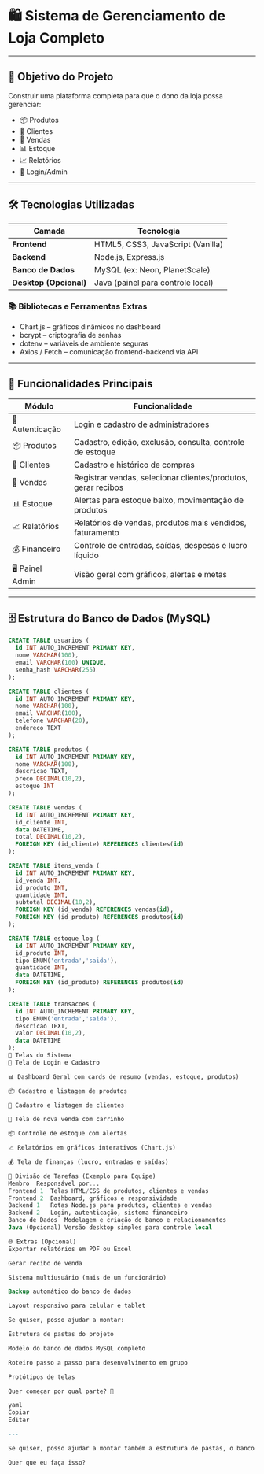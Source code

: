 # 🛍️ Sistema de Gerenciamento de Loja Completo

---

## 🎯 Objetivo do Projeto

Construir uma plataforma completa para que o dono da loja possa gerenciar:

- 📦 Produtos  
- 👥 Clientes  
- 🛒 Vendas  
- 📊 Estoque  
- 📈 Relatórios  
- 🔐 Login/Admin  

---

## 🛠️ Tecnologias Utilizadas

| Camada            | Tecnologia                        |
|-------------------|---------------------------------|
| **Frontend**      | HTML5, CSS3, JavaScript (Vanilla) |
| **Backend**       | Node.js, Express.js              |
| **Banco de Dados**| MySQL (ex: Neon, PlanetScale)   |
| **Desktop (Opcional)** | Java (painel para controle local) |

### 📚 Bibliotecas e Ferramentas Extras

- Chart.js – gráficos dinâmicos no dashboard  
- bcrypt – criptografia de senhas  
- dotenv – variáveis de ambiente seguras  
- Axios / Fetch – comunicação frontend-backend via API  

---

## 🧩 Funcionalidades Principais

| Módulo          | Funcionalidade                                         |
|-----------------|-------------------------------------------------------|
| 🔑 Autenticação | Login e cadastro de administradores                    |
| 📦 Produtos     | Cadastro, edição, exclusão, consulta, controle de estoque |
| 👥 Clientes     | Cadastro e histórico de compras                         |
| 🛒 Vendas       | Registrar vendas, selecionar clientes/produtos, gerar recibos |
| 📊 Estoque      | Alertas para estoque baixo, movimentação de produtos    |
| 📈 Relatórios   | Relatórios de vendas, produtos mais vendidos, faturamento |
| 💰 Financeiro   | Controle de entradas, saídas, despesas e lucro líquido  |
| 🖥️ Painel Admin| Visão geral com gráficos, alertas e metas               |

---

## 🗄️ Estrutura do Banco de Dados (MySQL)

```sql
CREATE TABLE usuarios (
  id INT AUTO_INCREMENT PRIMARY KEY,
  nome VARCHAR(100),
  email VARCHAR(100) UNIQUE,
  senha_hash VARCHAR(255)
);

CREATE TABLE clientes (
  id INT AUTO_INCREMENT PRIMARY KEY,
  nome VARCHAR(100),
  email VARCHAR(100),
  telefone VARCHAR(20),
  endereco TEXT
);

CREATE TABLE produtos (
  id INT AUTO_INCREMENT PRIMARY KEY,
  nome VARCHAR(100),
  descricao TEXT,
  preco DECIMAL(10,2),
  estoque INT
);

CREATE TABLE vendas (
  id INT AUTO_INCREMENT PRIMARY KEY,
  id_cliente INT,
  data DATETIME,
  total DECIMAL(10,2),
  FOREIGN KEY (id_cliente) REFERENCES clientes(id)
);

CREATE TABLE itens_venda (
  id INT AUTO_INCREMENT PRIMARY KEY,
  id_venda INT,
  id_produto INT,
  quantidade INT,
  subtotal DECIMAL(10,2),
  FOREIGN KEY (id_venda) REFERENCES vendas(id),
  FOREIGN KEY (id_produto) REFERENCES produtos(id)
);

CREATE TABLE estoque_log (
  id INT AUTO_INCREMENT PRIMARY KEY,
  id_produto INT,
  tipo ENUM('entrada','saida'),
  quantidade INT,
  data DATETIME,
  FOREIGN KEY (id_produto) REFERENCES produtos(id)
);

CREATE TABLE transacoes (
  id INT AUTO_INCREMENT PRIMARY KEY,
  tipo ENUM('entrada','saida'),
  descricao TEXT,
  valor DECIMAL(10,2),
  data DATETIME
);
📱 Telas do Sistema
🔐 Tela de Login e Cadastro

📊 Dashboard Geral com cards de resumo (vendas, estoque, produtos)

📦 Cadastro e listagem de produtos

👥 Cadastro e listagem de clientes

🛒 Tela de nova venda com carrinho

📦 Controle de estoque com alertas

📈 Relatórios em gráficos interativos (Chart.js)

💰 Tela de finanças (lucro, entradas e saídas)

👥 Divisão de Tarefas (Exemplo para Equipe)
Membro	Responsável por...
Frontend 1	Telas HTML/CSS de produtos, clientes e vendas
Frontend 2	Dashboard, gráficos e responsividade
Backend 1	Rotas Node.js para produtos, clientes e vendas
Backend 2	Login, autenticação, sistema financeiro
Banco de Dados	Modelagem e criação do banco e relacionamentos
Java (Opcional)	Versão desktop simples para controle local

🌐 Extras (Opcional)
Exportar relatórios em PDF ou Excel

Gerar recibo de venda

Sistema multiusuário (mais de um funcionário)

Backup automático do banco de dados

Layout responsivo para celular e tablet

Se quiser, posso ajudar a montar:

Estrutura de pastas do projeto

Modelo do banco de dados MySQL completo

Roteiro passo a passo para desenvolvimento em grupo

Protótipos de telas

Quer começar por qual parte? 🚀

yaml
Copiar
Editar

---

Se quiser, posso ajudar a montar também a estrutura de pastas, o banco ou roteiros de estudo para o projeto.

Quer que eu faça isso?
